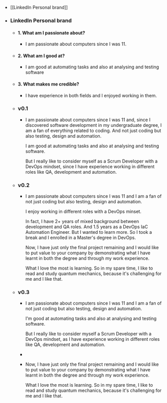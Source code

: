 - [[LinkedIn Personal brand]]
- ### LinkedIn Personal brand
	- #### 1. What am I passionate about?
		- I am passionate about computers since I was 11.
	- #### 2. What am I good at?
		- I am good at automating tasks and also at analysing and testing software
	- #### 3. What makes me credible?
		- I have experience in both fields and I enjoyed working in them.
	- ### v0.1
		- I am passionate about computers since I was 11 and, since I discovered software development in my undergraduate degree, I am a fan of everything related to coding. And not just coding but also testing, design and automation.
		  
		  I am good at automating tasks and also at analysing and testing software. 
		  
		  But I really like to consider myself as a Scrum Developer with a DevOps mindset, since I have experience working in different roles like QA, development and automation.
	- ### v0.2
		- I am passionate about computers since I was 11 and I am a fan of not just coding but also testing, design and automation.
		  
		  I enjoy working in different roles with a DevOps minset.
		  
		  In fact, I have 2+ years of mixed background between development and QA roles. And 1.5 years as a DevOps IaC Automation Engineer. But I wanted to learn more. So I took a break and I enrolled in a Master's degree in DevOps.
		  
		  Now, I have just only the final project remaining and I would like to put value to your company by demonstrating what I have learnt in both the degree and through my work experience.
		  
		  What I love the most is learning. So in my spare time, I like to read and study quantum mechanics, because it's challenging for me and I like that.
	- ### v0.3
		- I am passionate about computers since I was 11 and I am a fan of not just coding but also testing, design and automation.
		  
		  I'm good at automating tasks and also at analysing and testing software.
		  
		  But I really like to consider myself a Scrum Developer with a DevOps mindset, as I have experience working in different roles like QA, development and automation.
		-
		- Now, I have just only the final project remaining and I would like to put value to your company by demonstrating what I have learnt in both the degree and through my work experience.  
		    
		  What I love the most is learning. So in my spare time, I like to read and study quantum mechanics, because it's challenging for me and I like that.